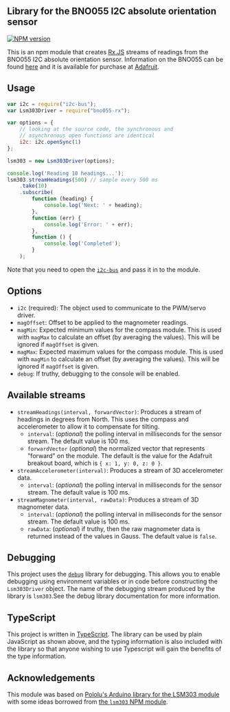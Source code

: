## Library for the BNO055 I2C absolute orientation sensor

[![NPM version](https://badge.fury.io/js/bno055-rx.svg)](http://badge.fury.io/js/bno055-rx)

This is an npm module that creates [Rx.JS](https://github.com/Reactive-Extensions/RxJS)
streams of readings from the BNO055 I2C absolute orientation sensor.
Information on the BNO055 can be found
[here](https://www.bosch-sensortec.com/bst/products/all_products/bno055)
and it is available for purchase at
[Adafruit](https://www.adafruit.com/product/2472).


## Usage

```js
var i2c = require("i2c-bus");
var Lsm303Driver = require("bno055-rx");

var options = {
    // looking at the source code, the synchronous and
    // asynchronous open functions are identical
    i2c: i2c.openSync(1)
};

lsm303 = new Lsm303Driver(options);

console.log('Reading 10 headings...');
lsm303.streamHeadings(500) // sample every 500 ms
    .take(10)
    .subscribe(
        function (heading) {
            console.log('Next: ' + heading);
        },
        function (err) {
            console.log('Error: ' + err);
        },
        function () {
            console.log('Completed');
        }
    );
```

Note that you need to open the [`i2c-bus`](https://npmjs.org/package/i2c-bus)
and pass it in to the module.


## Options

- `i2c` (required): The object used to communicate to the PWM/servo driver.
- `magOffset`: Offset to be applied to the magnometer readings.
- `magMin`: Expected minimum values for the compass module.  This
  is used with `magMax` to calculate an offset (by averaging the
  values).  This will be ignored if `magOffset` is given.
- `magMax`: Expected maximum values for the compass module.  This
  is used with `magMin` to calculate an offset (by averaging the
  values).  This will be ignored if `magOffset` is given.
- `debug`: If truthy, debugging to the console will be enabled.


## Available streams

- `streamHeadings(interval, forwardVector)`: Produces a stream of headings in
  degrees from North.  This uses the compass and accelerometer to allow it to
  compensate for tilting.
  - `interval`: (*optional*) the polling interval in milliseconds for the
    sensor stream.  The default value is 100 ms.
  - `forwardVector` (*optional*) the normalized vector that represents "forward" on the
    module.  The default is the value for the Adafruit breakout board, which is
    `{ x: 1, y: 0, z: 0 }`.
- `streamAccelerometer(interval)`: Produces a stream of 3D accelerometer data.
  - `interval`: (*optional*) the polling interval in milliseconds for the
    sensor stream.  The default value is 100 ms.
- `streamMagnometer(interval, rawData)`: Produces a stream of 3D magnometer data.
  - `interval`: (*optional*) the polling interval in milliseconds for the
    sensor stream.  The default value is 100 ms.
  - `rawData`: (*optional*) if truthy, then the raw magnometer data is returned
    instead of the values in Gauss.  The default value is `false`.


## Debugging

This project uses the [`debug`](https://npmjs.org/package/debug) library for
debugging.  This allows you to enable debugging using environment variables or in
code before constructing the `Lsm303Driver` object.  The name of the debugging
stream produced by the library is `lsm303`.See the debug library documentation
for more information.


## TypeScript

This project is written in [TypeScript](http://www.typescriptlang.org/).  The
library can be used by plain JavaScript as shown above, and the typing
information is also included with the library so that anyone wishing to use
Typescript will gain the benefits of the type information.


## Acknowledgements

This module was based on
[Pololu's Arduino library for the LSM303 module](https://github.com/pololu/lsm303-arduino)
with some ideas borrowed from
[the `lsm303` NPM module](https://www.npmjs.com/package/lsm303).

